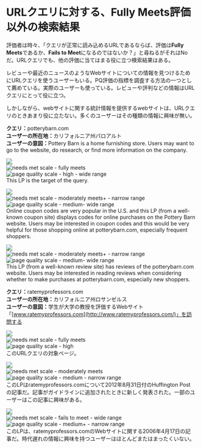 # URLクエリに対する、Fully Meets評価以外の検索結果

評価者は時々、「クエリが正常に読み込めるURLであるならば、評価は**Fully Meets**であるか、**Fails to Meet**になるのではないか？」と尋ねるがそれはNoだ。URLクエリでも、他の評価に当てはまる役に立つ検索結果はある。

レビューや最近のニュースのようなWebサイトについての情報を見つけるためにURLクエリを使うユーザーもいる。PQ評価の指標を調査する方法の一つとして薦めている。実際のユーザーも使っている。レビューや評判などの情報はURLクエリにとって役に立つ。

しかしながら、webサイトに関する統計情報を提供するwebサイトは、URLクエリのときあまり役に立たない。多くのユーザーはその種類の情報に興味が無い。

<div class="examples">
<div class="example">

**クエリ：**<span class="query">potterybarn.com</span>  
**ユーザーの所在地：**<!-- -->カリフォルニア州パロアルト  
**ユーザーの意図：**<!-- -->Pottery Barn is a home furnishing store. Users may want to go to the website, do research, or find more information on the company.

<div class="results">
<div class="result">

![](/img/qrg/img760.jpg)  
![needs met scale - fully meets](/img/qrg/fullym.jpg)  
![page quality scale - high - wide range](/img/qrg/high-wide.jpg)  
This LP is the target of the query.

</div>
<div class="result">

![](/img/qrg/img763.jpg)  
![needs met scale - moderately meets+ - narrow range](/img/qrg/mm+narrow.jpg)  
![page quality scale - medium- wide range](/img/qrg/medium-wide.jpg)  
Online coupon codes are very popular in the U.S. and this LP (from a well-known coupon site) displays codes for online purchases on the Pottery Barn website. Users may be interested in coupon codes and this would be very helpful for those shopping online at potterybarn.com, especially frequent shoppers.

</div>
<div class="result">

![](/img/qrg/img766.jpg)  
![needs met scale - moderately meets+ - narrow range](/img/qrg/mm+narrow.jpg)  
![page quality scale - medium- wide range](/img/qrg/medium-wide.jpg)  
This LP (from a well-known review site) has reviews of the potterybarn.com website. Users may be interested in reading reviews when considering whether to make purchases at potterybarn.com, especially new shoppers.

</div>
</div>
</div>
<div class="example">

**クエリ：**<span class="query">ratemyprofessors.com</span>  
**ユーザーの所在地：**<!-- -->カリフォルニア州ロサンゼルス  
**ユーザーの意図：**<!-- -->学生が大学の教授を評価するWebサイト「[www.ratemyprofessors.com](http://www.ratemyprofessors.com/)」を訪問する

<div class="results">
<div class="result">

![](/img/qrg/img769.jpg)  
![needs met scale - fully meets](/img/qrg/fullym.jpg)  
![page quality scale - high](/img/qrg/high.jpg)  
このURLクエリの対象ページ。

</div>
<div class="result">

![](/img/qrg/img772.jpg)  
![needs met scale - moderately meets](/img/qrg/mm.jpg)  
![page quality scale - medium - narrow range](/img/qrg/medium-narrow.jpg)  
このLPはratemyprofessors.comについて2012年8月31日付のHuffington Postの記事だ。記事がガイドラインに追加されたときに新しく発表された。一部のユーザーはこの記事に興味がある。

</div>
<div class="result">

![](/img/qrg/img775.jpg)  
![needs met scale - fails to meet - wide range](/img/qrg/failsm-wide.jpg)  
![page quality scale - medium+ - narrow range](/img/qrg/medium+narrow.jpg)  
このLPは、ratemyprofessors.comのWebサイトに関する2006年4月17日の記事だ。時代遅れの情報に興味を持つユーザーはほとんどまたはまったくいない。

</div>
</div>
</div>
</div>
